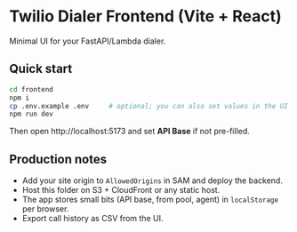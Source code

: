 # Twilio Dialer Frontend (Vite + React)

Minimal UI for your FastAPI/Lambda dialer.

## Quick start

```bash
cd frontend
npm i
cp .env.example .env     # optional; you can also set values in the UI
npm run dev
```

Then open http://localhost:5173 and set **API Base** if not pre-filled.

## Production notes
- Add your site origin to `AllowedOrigins` in SAM and deploy the backend.
- Host this folder on S3 + CloudFront or any static host.
- The app stores small bits (API base, from pool, agent) in `localStorage` per browser.
- Export call history as CSV from the UI.
